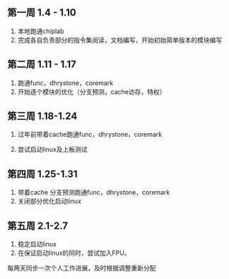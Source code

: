 ## 第一周 1.4 - 1.10

1. 本地跑通chiplab
2. 完成各自负责部分的指令集阅读，文档编写，开始初始简单版本的模块编写



## 第二周 1.11 - 1.17

1. 跑通func，dhrystone，coremark
2. 开始逐个模块的优化（分支预测，cache访存，特权）



## 第三周 1.18-1.24

1. 过年前带着cache跑通func，dhrystone，coremark

2. 尝试启动linux及上板测试



## 第四周 1.25-1.31

1. 带着cache 分支预测跑通func，dhrystone，coremark
2. 关闭部分优化启动linux



## 第五周 2.1-2.7

1. 稳定启动linux
2. 在保证启动linux的同时，尝试加入FPU。



每两天同步一次个人工作进展，及时根据调整重新分配